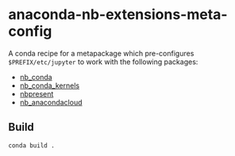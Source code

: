 # anaconda-nb-extensions-meta-config

A conda recipe for a metapackage which pre-configures `$PREFIX/etc/jupyter` to 
work with the following packages:

- [nb_conda](https://github.com/Anaconda-Server/nb_conda)
- [nb_conda_kernels](https://github.com/Anaconda-Server/nb_conda_kernels)
- [nbpresent](https://github.com/Anaconda-Server/nbpresent)
- [nb_anacondacloud](https://github.com/Anaconda-Server/nb_anacondacloud)

## Build
```shell
conda build .
```